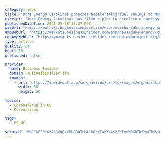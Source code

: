 ```yaml
---
category: news
title: "Duke Energy Carolinas proposes accelerating fuel savings to North Carolina customers"
excerpt: "Duke Energy Carolinas has filed a plan to accelerate savings to North Carolina customers starting in September. As part of its COVID-19 response, the company is adding fuel savings from the first quarter of 2020 to its pending fuel filing to bring more savings to customers this year – rather than including in next year's filing."
publishedDateTime: 2020-05-08T13:37:00Z
webUrl: "https://markets.businessinsider.com/news/stocks/duke-energy-carolinas-proposes-accelerating-fuel-savings-to-north-carolina-customers-1029182276"
ampWebUrl: "https://markets.businessinsider.com/amp/news/duke-energy-carolinas-proposes-accelerating-fuel-savings-to-north-carolina-customers-1029182276"
cdnAmpWebUrl: "https://markets-businessinsider-com.cdn.ampproject.org/c/s/markets.businessinsider.com/amp/news/duke-energy-carolinas-proposes-accelerating-fuel-savings-to-north-carolina-customers-1029182276"
type: article
quality: 63
heat: 63
published: false

provider:
  name: Business Insider
  domain: businessinsider.com
  images:
    - url: "https://insideout.app/coronavirus/assets/images/organizations/businessinsider.com-50x50.jpg"
      width: 50
      height: 50

topics:
  - Coronavirus in US
  - Coronavirus

tags:
  - US-NC

secured: "MVCE0GFPf0q7IDVgQiVBUBD4TtL4ckOzXTaMYn4K2/hlveWBHkTk3goETM6jOD/RzLg/lxOOzkgVSYK+1FfXU1MQ1BtrPkVUkbZdLZdG6auRWyDYtA3vr+oBeHCh+78+XizPjOcaMKjDizSiCUNfmcv0c7ZMsdMTUKZRCp3V51tgJ6gYERuPzRw9WXEH0YItdLOKUMO6XM9p9s3y/7xSc5R8JHuJK26v3RP5YMiG53cr8R37TB6wFDEP+ERO7Zxi+dHXWDatXcl70RRGaoXJq/NZv2PzchNkN/vgKHPpauVYyJPU26cik4yoNiY0l5Ex;kFVNAWhfcndfHQT857OHlQ=="
---
```


